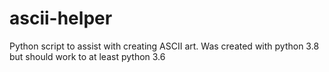 # ascii-helper

Python script to assist with creating ASCII art. Was created with python 3.8 but should work to at least python 3.6
